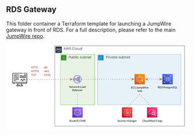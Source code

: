 ## RDS Gateway

This folder container a Terraform template for launching a JumpWire gateway in front of RDS. For a full description, please refer to the main [JumpWire repo](https://github.com/extragoodlabs/jumpwire).

![Architecture overview](./rds-gateway.svg)
